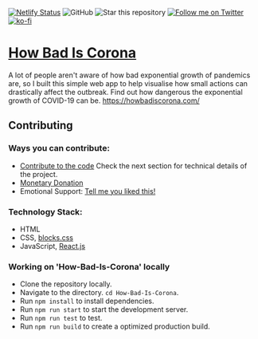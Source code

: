 [![Netlify Status](https://api.netlify.com/api/v1/badges/5f263b01-db3a-4b51-808d-7000c371cf29/deploy-status)](https://app.netlify.com/sites/howbadiscorona/deploys)
![GitHub](https://img.shields.io/github/license/recurshawn/How-Bad-Is-Corona?label=License&style=flat-square)
![Star this repository](https://img.shields.io/github/stars/recurshawn/How-Bad-Is-Corona?style=social)
[![Follow me on Twitter](https://img.shields.io/twitter/follow/incept_shawn?style=social)](https://twitter.com/incept_shawn)
[![ko-fi](https://www.ko-fi.com/img/githubbutton_sm.svg)](https://ko-fi.com/recurshawn)

# [How Bad Is Corona](https://howbadiscorona.com/)

A lot of people aren't aware of how bad exponential growth of pandemics are, so I built this simple web app to help visualise how small actions can drastically affect the outbreak. Find out how dangerous the exponential growth of COVID-19 can be. https://howbadiscorona.com/

## Contributing

### Ways you can contribute: ###
- [Contribute to the code](https://github.com/recurshawn/How-Bad-Is-Corona) Check the next section for technical details of the project.
- [Monetary Donation](https://ko-fi.com/recurshawn)
- Emotional Support: [Tell me you liked this!](https://twitter.com/Incept_shawn)

### Technology Stack: ###
- HTML
- CSS, [blocks.css](https://github.com/thesephist/blocks.css)
- JavaScript, [React.js](https://reactjs.org/)

### Working on 'How-Bad-Is-Corona' locally ###
- Clone the repository locally. 
- Navigate to the directory. `cd How-Bad-Is-Corona`.
- Run `npm install` to install dependencies.
- Run `npm run start` to start the development server.
- Run `npm run test` to test.
- Run `npm run build` to create a optimized production build.
